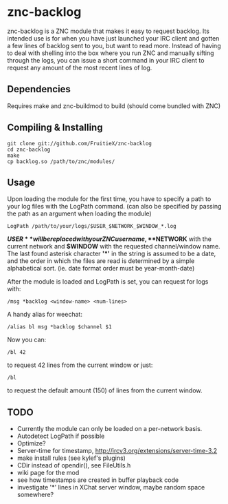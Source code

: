 znc-backlog
===========

znc-backlog is a ZNC module that makes it easy to request backlog. Its intended
use is for when you have just launched your IRC client and gotten a few lines of
backlog sent to you, but want to read more. Instead of having to deal with
shelling into the box where you run ZNC and manually sifting through the logs,
you can issue a short command in your IRC client to request any amount of the
most recent lines of log.

Dependencies
------------

Requires make and znc-buildmod to build (should come bundled with ZNC)

Compiling & Installing
----------------------

	git clone git://github.com/FruitieX/znc-backlog
	cd znc-backlog
	make
	cp backlog.so /path/to/znc/modules/

Usage
-----

Upon loading the module for the first time, you have to specify a path to your
log files with the LogPath command. (can also be specified by passing the
path as an argument when loading the module)

	LogPath /path/to/your/logs/$USER_$NETWORK_$WINDOW_*.log

**$USER** will be replaced with your ZNC username, **$NETWORK** with the current
network and **$WINDOW** with the requested channel/window name. The last found
asterisk character **'\*'** in the string is assumed to be a date, and the order in
which the files are read is determined by a simple alphabetical sort. (ie.
date format order must be year-month-date)

After the module is loaded and LogPath is set, you can request for logs with:

	/msg *backlog <window-name> <num-lines>

A handy alias for weechat:

	/alias bl msg *backlog $channel $1

Now you can:

	/bl 42

to request 42 lines from the current window or just:

	/bl

to request the default amount (150) of lines from the current window.

TODO
----
- Currently the module can only be loaded on a per-network basis.
- Autodetect LogPath if possible
- Optimize?
- Server-time for timestamp, http://ircv3.org/extensions/server-time-3.2
- make install rules (see kylef's plugins)
- CDir instead of opendir(), see FileUtils.h
- wiki page for the mod
- see how timestamps are created in buffer playback code
- investigate '\*' lines in XChat server window, maybe random space somewhere?
